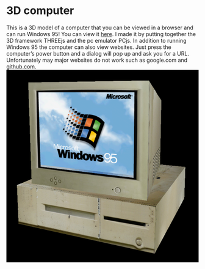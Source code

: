 # 3D computer
This is a 3D model of a computer that you can be viewed in a browser and can run Windows 95!
You can view it [here](http://mrrar.github.io/3dcomputer/).
I made it by putting together the 3D framework THREEjs and the pc emulator PCjs.
In addition to running Windows 95 the computer can also view websites.
Just press the computer’s power button and a dialog will pop up and ask you for a URL.
Unfortunately may major websites do not work such as google.com and github.com.
![3D computer](win95.png)
